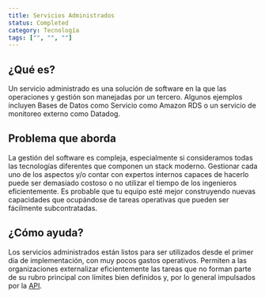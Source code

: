 ```yaml
---
title: Servicios Administrados
status: Completed
category: Tecnología
tags: ["", "", ""]
---
```


## ¿Qué es?

Un servicio administrado es una solución de software en la que las operaciones y gestión son manejadas por un tercero.
Algunos ejemplos incluyen Bases de Datos como Servicio como Amazon RDS o un servicio de monitoreo externo como Datadog.

## Problema que aborda

La gestión del software es compleja, especialmente si consideramos todas las tecnologías diferentes que componen un stack moderno.
Gestionar cada uno de los aspectos y/o contar con expertos internos capaces de hacerlo puede ser demasiado costoso o no utilizar el tiempo de los ingenieros eficientemente.
Es probable que tu equipo esté mejor construyendo nuevas capacidades que ocupándose de tareas operativas que pueden ser fácilmente subcontratadas.

## ¿Cómo ayuda?

Los servicios administrados están listos para ser utilizados desde el primer día de implementación, con muy pocos gastos operativos.
Permiten a las organizaciones externalizar eficientemente las tareas que no forman parte de su rubro principal con límites bien definidos y, por lo general impulsados por la [API](/es/application-programming-interface/).
